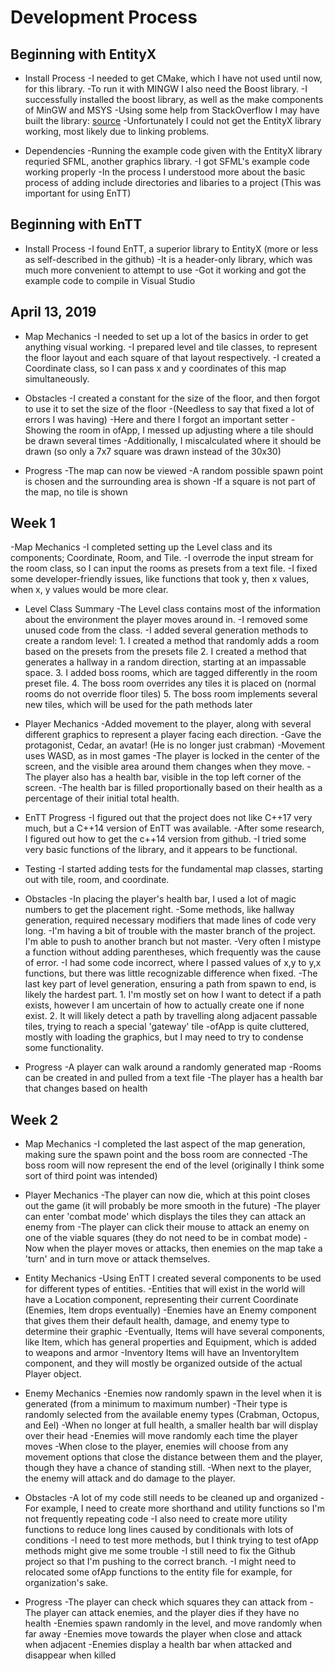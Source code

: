 # Development Process

## Beginning with EntityX

- Install Process
	-I needed to get CMake, which I have not used until now, for this library.
	-To run it with MINGW I also need the Boost library.
	-I successfully installed the boost library, as well as the make components of MinGW and MSYS
	-Using some help from StackOverflow I may have built the library: [source](https://stackoverflow.com/questions/11813844/building-hello-world-at-the-command-line-using-cmake-and-visual-studio-express-2)
	-Unfortunately I could not get the EntityX library working, most likely due to linking problems.

- Dependencies
	-Running the example code given with the EntityX library requried SFML, another graphics library.
	-I got SFML's example code working properly
	-In the process I understood more about the basic process of adding include directories and libaries to a project (This was important for using EnTT)

## Beginning with EnTT

- Install Process
	-I found EnTT, a superior library to EntityX (more or less as self-described in the github)
	-It is a header-only library, which was much more convenient to attempt to use
	-Got it working and got the example code to compile in Visual Studio




## April 13, 2019

- Map Mechanics
	-I needed to set up a lot of the basics in order to get anything visual working.
	-I prepared level and tile classes, to represent the floor layout and each square of that layout respectively.
	-I created a Coordinate class, so I can pass x and y coordinates of this map simultaneously.
	
- Obstacles
	-I created a constant for the size of the floor, and then forgot to use it to set the size of the floor
	-(Needless to say that fixed a lot of errors I was having)
	-Here and there I forgot an important setter
	-Showing the room in ofApp, I messed up adjusting where a tile should be drawn several times
	-Additionally, I miscalculated where it should be drawn (so only a 7x7 square was drawn instead of the 30x30)

- Progress
	-The map can now be viewed
	-A random possible spawn point is chosen and the surrounding area is shown
	-If a square is not part of the map, no tile is shown




## Week 1

-Map Mechanics
	-I completed setting up the Level class and its components; Coordinate, Room, and Tile.
	-I overrode the input stream for the room class, so I can input the rooms as presets from a text file.
	-I fixed some developer-friendly issues, like functions that took y, then x values, when x, y values would be more clear.

- Level Class Summary
	-The Level class contains most of the information about the environment the player moves around in.
	-I removed some unused code from the class.
	-I added several generation methods to create a random level:
		1. I created a method that randomly adds a room based on the presets from the presets file
		2. I created a method that generates a hallway in a random direction, starting at an impassable space.
		3. I added boss rooms, which are tagged differently in the room preset file.
		4. The boss room overrides any tiles it is placed on (normal rooms do not override floor tiles)
		5. The boss room implements several new tiles, which will be used for the path methods later

- Player Mechanics
	-Added movement to the player, along with several different graphics to represent a player facing each direction.
	-Gave the protagonist, Cedar, an avatar! (He is no longer just crabman)
	-Movement uses WASD, as in most games
	-The player is locked in the center of the screen, and the visible area around them changes when they move.
	-The player also has a health bar, visible in the top left corner of the screen.
	-The health bar is filled proportionally based on their health as a percentage of their initial total health. 

- EnTT Progress
	-I figured out that the project does not like C++17 very much, but a C++14 version of EnTT was available.
	-After some research, I figured out how to get the c++14 version from github.
	-I tried some very basic functions of the library, and it appears to be functional.

- Testing
	-I started adding tests for the fundamental map classes, starting out with tile, room, and coordinate.

- Obstacles
	-In placing the player's health bar, I used a lot of magic numbers to get the placement right.
	-Some methods, like hallway generation, required necessary modifiers that made lines of code very long. 
	-I'm having a bit of trouble with the master branch of the project. I'm able to push to another branch but not master.
	-Very often I mistype a function without adding parentheses, which frequently was the cause of error.
	-I had some code incorrect, where I passed values of x,y to y,x functions, but there was little recognizable difference when fixed.
	-The last key part of level generation, ensuring a path from spawn to end, is likely the hardest part. 
		1. I'm mostly set on how I want to detect if a path exists, however I am uncertain of how to actually create one if none exist.
		2. It will likely detect a path by travelling along adjacent passable tiles, trying to reach a special 'gateway' tile
	-ofApp is quite cluttered, mostly with loading the graphics, but I may need to try to condense some functionality.

- Progress
	-A player can walk around a randomly generated map
	-Rooms can be created in and pulled from a text file
	-The player has a health bar that changes based on health


## Week 2

- Map Mechanics
	-I completed the last aspect of the map generation, making sure the spawn point and the boss room are connected
	-The boss room will now represent the end of the level (originally I think some sort of third point was intended)

- Player Mechanics
	-The player can now die, which at this point closes out the game (it will probably be more smooth in the future)
	-The player can enter 'combat mode' which displays the tiles they can attack an enemy from
	-The player can click their mouse to attack an enemy on one of the viable squares (they do not need to be in combat mode) 
	-Now when the player moves or attacks, then enemies on the map take a 'turn' and in turn move or attack themselves.

- Entity Mechanics
	-Using EnTT I created several components to be used for different types of entities.
	-Entities that will exist in the world will have a Location component, representing their current Coordinate (Enemies, Item drops eventually)
	-Enemies have an Enemy component that gives them their default health, damage, and enemy type to determine their graphic
	-Eventually, Items will have several components, like Item, which has general properties and Equipment, which is added to weapons and armor
	-Inventory Items will have an InventoryItem component, and they will mostly be organized outside of the actual Player object.

- Enemy Mechanics
	-Enemies now randomly spawn in the level when it is generated (from a minimum to maximum number)
	-Their type is randomly selected from  the available enemy types (Crabman, Octopus, and Eel)
	-When no longer at full health, a smaller health bar will display over their head
	-Enemies will move randomly each time the player moves
	-When close to the player, enemies will choose from any movement options that close the distance between them and the player, though they have a chance of standing still.
	-When next to the player, the enemy will attack and do damage to the player.


- Obstacles
	-A lot of my code still needs to be cleaned up and organized
	-For example, I need to create more shorthand and utility functions so I'm not frequently repeating code 
	-I also need to create more utility functions to reduce long lines caused by conditionals with lots of conditions
	-I need to test more methods, but I think trying to test ofApp methods might give me some trouble
	-I still need to fix the Github project so that I'm pushing to the correct branch. 
	-I might need to relocated some ofApp functions to the entity file for example, for organization's sake.

- Progress
	-The player can check which squares they can attack from
	-The player can attack enemies, and the player dies if they have no health
	-Enemies spawn randomly in the level, and move randomly when far away
	-Enemies move towards the player when close and attack when adjacent
	-Enemies display a health bar when attacked and disappear when killed